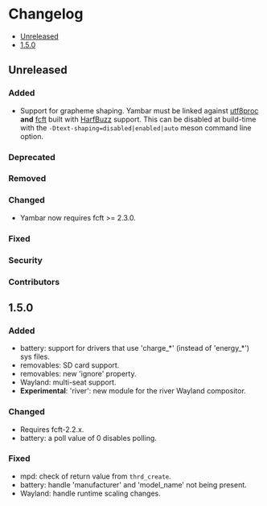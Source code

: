 # Changelog

* [Unreleased](#unreleased)
* [1.5.0](#1-5-0)


## Unreleased
### Added

* Support for grapheme shaping. Yambar must be linked against
[utf8proc](https://github.com/JuliaStrings/utf8proc) **and**
[fcft](https://codeberg.org/dnkl/fcft) built with
[HarfBuzz](https://github.com/harfbuzz/harfbuzz) support. This can be
disabled at build-time with the `-Dtext-shaping=disabled|enabled|auto`
meson command line option.


### Deprecated
### Removed
### Changed

* Yambar now requires fcft >= 2.3.0.


### Fixed
### Security
### Contributors


## 1.5.0

### Added

* battery: support for drivers that use 'charge\_\*' (instead of
  'energy\_\*') sys files.
* removables: SD card support.
* removables: new 'ignore' property.
* Wayland: multi-seat support.
* **Experimental**: 'river': new module for the river Wayland compositor.


### Changed

* Requires fcft-2.2.x.
* battery: a poll value of 0 disables polling.


### Fixed

* mpd: check of return value from `thrd_create`.
* battery: handle 'manufacturer' and 'model_name' not being present.
* Wayland: handle runtime scaling changes.

